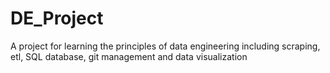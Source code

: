 # DE_Project
A project for learning the principles of data engineering including scraping, etl, SQL database, git management and data visualization